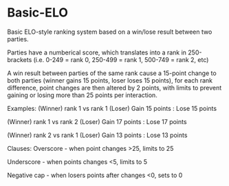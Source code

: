 # Basic-ELO
Basic ELO-style ranking system based on a win/lose result between two parties.

Parties have a numberical score, which translates into a rank in 250-brackets (i.e. 0-249 = rank 0, 250-499 = rank 1, 500-749 = rank 2, etc)

A win result between parties of the same rank cause a 15-point change to both parties (winner gains 15 points, loser loses 15 points), for each rank difference, point changes are then altered by 2 points, with limits to prevent gaining or losing more than 25 points per interaction.

Examples:
(Winner) rank 1 vs rank 1 (Loser)
Gain 15 points : Lose 15 points

(Winner) rank 1 vs rank 2 (Loser)
Gain 17 points : Lose 17 points

(Winner) rank 2 vs rank 1 (Loser)
Gain 13 points : Lose 13 points

Clauses:
Overscore - when point changes >25, limits to 25

Underscore - when points changes <5, limits to 5

Negative cap - when losers points after changes <0, sets to 0
